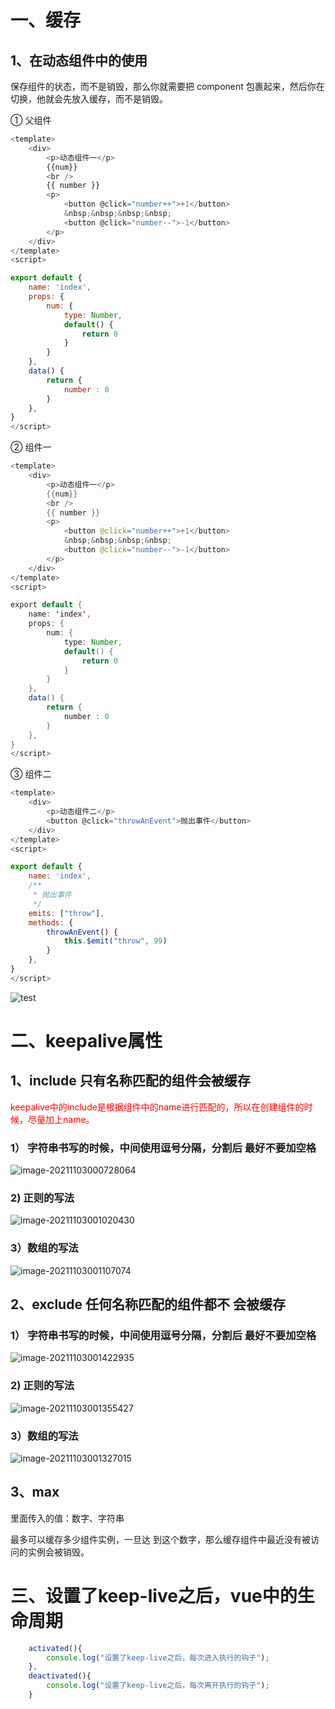 # 一、缓存

## 1、在动态组件中的使用

保存组件的状态，而不是销毁，那么你就需要把 component 包裹起来，然后你在切换，他就会先放入缓存，而不是销毁。

① 父组件

```javascript
<template>
    <div>
        <p>动态组件一</p>
        {{num}}
        <br />
        {{ number }}
        <p>
            <button @click="number++">+1</button>
            &nbsp;&nbsp;&nbsp;&nbsp;
            <button @click="number--">-1</button>
        </p>
    </div>
</template>
<script>

export default {
    name: 'index',
    props: {
        num: {
            type: Number,
            default() {
                return 0
            }
        }
    },
    data() {
        return {
            number : 0
        }
    },
}
</script>
```

② 组件一

```java
<template>
    <div>
        <p>动态组件一</p>
        {{num}}
        <br />
        {{ number }}
        <p>
            <button @click="number++">+1</button>
            &nbsp;&nbsp;&nbsp;&nbsp;
            <button @click="number--">-1</button>
        </p>
    </div>
</template>
<script>

export default {
    name: 'index',
    props: {
        num: {
            type: Number,
            default() {
                return 0
            }
        }
    },
    data() {
        return {
            number : 0
        }
    },
}
</script>
```

③ 组件二

```javascript
<template>
    <div>
        <p>动态组件二</p>
        <button @click="throwAnEvent">抛出事件</button>
    </div>
</template>
<script>

export default {
    name: 'index',
    /**
     * 抛出事件
     */
    emits: ["throw"],
    methods: {
        throwAnEvent() {
            this.$emit("throw", 99)
        }
    },
}
</script>
```

 ![test](https://gitee.com/Green_chicken/picture/raw/master/test.gif)

# 二、keepalive属性

## 1、include 只有名称匹配的组件会被缓存

<font color=red>keepalive中的include是根据组件中的name进行匹配的，所以在创建组件的时候，尽量加上name。</font>

### 1） 字符串书写的时候，中间使用逗号分隔，分割后 最好不要加空格

 ![image-20211103000728064](https://not-have.github.io/file/images/202203260259610.png)

### 2) 正则的写法

 ![image-20211103001020430](https://not-have.github.io/file/images/202203260259898.png)

### 3）数组的写法

 ![image-20211103001107074](https://not-have.github.io/file/images/202203260300943.png)

## 2、exclude 任何名称匹配的组件都不 会被缓存

### 1） 字符串书写的时候，中间使用逗号分隔，分割后 最好不要加空格

 ![image-20211103001422935](https://not-have.github.io/file/images/202203260300098.png)

### 2) 正则的写法

 ![image-20211103001355427](https://not-have.github.io/file/images/202203260300775.png)

### 3）数组的写法

  ![image-20211103001327015](https://not-have.github.io/file/images/202203260301296.png)

## 3、max

里面传入的值：数字、字符串

最多可以缓存多少组件实例，一旦达 到这个数字，那么缓存组件中最近没有被访问的实例会被销毁。

# 三、设置了keep-live之后，vue中的生命周期

```javascript
    activated(){
        console.log("设置了keep-live之后，每次进入执行的钩子");
    },
    deactivated(){
        console.log("设置了keep-live之后，每次离开执行的钩子");
    }
```

